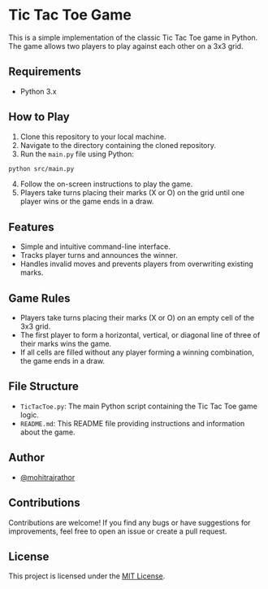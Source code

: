 # Tic Tac Toe Game

This is a simple implementation of the classic Tic Tac Toe game in Python. The game allows two players to play against each other on a 3x3 grid.

## Requirements

- Python 3.x

## How to Play

1. Clone this repository to your local machine.
2. Navigate to the directory containing the cloned repository.
3. Run the `main.py` file using Python:
```bash
python src/main.py
```

4. Follow the on-screen instructions to play the game.
5. Players take turns placing their marks (X or O) on the grid until one player wins or the game ends in a draw.

## Features

- Simple and intuitive command-line interface.
- Tracks player turns and announces the winner.
- Handles invalid moves and prevents players from overwriting existing marks.

## Game Rules

- Players take turns placing their marks (X or O) on an empty cell of the 3x3 grid.
- The first player to form a horizontal, vertical, or diagonal line of three of their marks wins the game.
- If all cells are filled without any player forming a winning combination, the game ends in a draw.

## File Structure

- `TicTacToe.py`: The main Python script containing the Tic Tac Toe game logic.
- `README.md`: This README file providing instructions and information about the game.

## Author

- [@mohitrajrathor](https://github.com/mohitrajrathor)

## Contributions

Contributions are welcome! If you find any bugs or have suggestions for improvements, feel free to open an issue or create a pull request.

## License

This project is licensed under the [MIT License](LICENSE).
